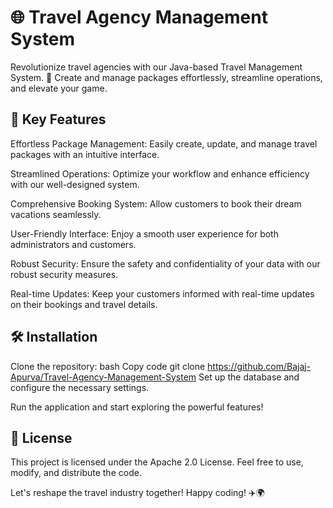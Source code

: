 # 🌐 Travel Agency Management System
Revolutionize travel agencies with our Java-based Travel Management System. 🚀 Create and manage packages effortlessly, streamline operations, and elevate your game.

## 🌟 Key Features
Effortless Package Management: Easily create, update, and manage travel packages with an intuitive interface.

Streamlined Operations: Optimize your workflow and enhance efficiency with our well-designed system.

Comprehensive Booking System: Allow customers to book their dream vacations seamlessly.

User-Friendly Interface: Enjoy a smooth user experience for both administrators and customers.

Robust Security: Ensure the safety and confidentiality of your data with our robust security measures.

Real-time Updates: Keep your customers informed with real-time updates on their bookings and travel details.

## 🛠️ Installation
Clone the repository:
bash
Copy code
git clone https://github.com/Bajaj-Apurva/Travel-Agency-Management-System
Set up the database and configure the necessary settings.

Run the application and start exploring the powerful features!

## 📜 License
This project is licensed under the Apache 2.0 License. Feel free to use, modify, and distribute the code.

Let's reshape the travel industry together! Happy coding! ✈️🌍
